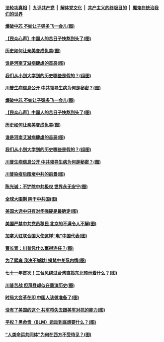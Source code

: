 ####  [法轮功真相](../../../../basic/blob/master/README.md?t=10092302) &nbsp;|&nbsp; [九评共产党](../../../../9ping.md/blob/master/README.md?t=10092302) &nbsp;|&nbsp; [解体党文化](../../../../jtdwh.md/blob/master/README.md?t=10092302)  &nbsp;|&nbsp; [共产主义的终极目的](../../../../gczydzjmd.md/blob/master/README.md?t=10092302) &nbsp;|&nbsp; [魔鬼在统治我们的世界](../../../../mgztzwmdsj.md/blob/master/README.md?t=10092302) 

#### [爆破中芯 不妨让子弹多飞一会儿(图)](../pages/p4/948609.md?t=10092302) 

#### [【民众心声】中国人的苦日子快熬到头了(图)](../pages/p4/948126.md?t=10092302) 

#### [历史如何让亲美变成仇美(图)](../pages/p4/948604.md?t=10092302) 

#### [谁是河南艾滋病肆虐的首恶(图)](../pages/p4/948593.md?t=10092302) 

#### [我们从小到大学到的历史哪些是假的？(组图)](../pages/p4/948616.md?t=10092302) 

#### [川普生病信息公开 中共领导生病为何是秘密？(图)](../pages/p4/948596.md?t=10092302) 

#### [爆破中芯 不妨让子弹多飞一会儿(图)](../pages/p4/948609.md?t=10092302) 

#### [【民众心声】中国人的苦日子快熬到头了(图)](../pages/p4/948126.md?t=10092302) 

#### [历史如何让亲美变成仇美(图)](../pages/p4/948604.md?t=10092302) 

#### [谁是河南艾滋病肆虐的首恶(图)](../pages/p4/948593.md?t=10092302) 

#### [我们从小到大学到的历史哪些是假的？(组图)](../pages/p4/948616.md?t=10092302) 

#### [川普生病信息公开 中共领导生病为何是秘密？(图)](../pages/p4/948596.md?t=10092302) 

#### [川普染疫后围堵中共的前景(图)](../pages/p4/948590.md?t=10092302) 

#### [陈光诚：不铲除中共极权 世界永无安宁(图)](../pages/p4/948529.md?t=10092302) 

#### [全球大围剿 阴干中共国(图)](../pages/p4/948531.md?t=10092302) 

#### [美国大选中只有对华强硬是最确定(图)](../pages/p4/948528.md?t=10092302) 

#### [美国严禁中共党员移民 北京的不满令人不解(图)](../pages/p4/948527.md?t=10092302) 

#### [加拿大驻联合国大使这样“电”中国代表(图)](../pages/p4/948518.md?t=10092302) 

#### [曹长青：川普凭什么赢得连任？(图)](../pages/p4/948521.md?t=10092302) 

#### [为了熙雍 我决不缄默! 揭梵中关系内情(图)](../pages/p4/948416.md?t=10092302) 

#### [七十一年首次！三台风绕过台湾直捣东北预示着什么？(图)](../pages/p4/948408.md?t=10092302) 

#### [川普苦战 但拜登却似在重演历史(图)](../pages/p4/948403.md?t=10092302) 

#### [时局大变革在即 中国人该做准备了(图)](../pages/p4/948406.md?t=10092302) 

#### [没有了美国的这个 共军将失去跟美军对抗的能力(图)](../pages/p4/948397.md?t=10092302) 

#### [平权？黑命贵（BLM）运动到底想要什么？(图)](../pages/p4/948410.md?t=10092302) 

#### [“人类命运共同体”为何在西方不受待见？(图)](../pages/p4/948332.md?t=10092302) 

